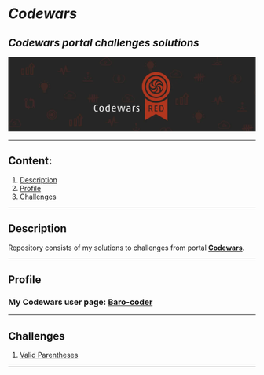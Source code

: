 # ***Codewars***

## *Codewars portal challenges solutions*

<img src="https://raw.githubusercontent.com/Baro-coder/Codewars/master/assets/banner.jpg">

---

## **Content:**

1. [Description](#description)
2. [Profile](#profile)
3. [Challenges](#challenges)

---

## **Description**

Repository consists of my solutions to challenges from portal [**Codewars**](https://www.codewars.com/).

---

## **Profile**

### My Codewars user page: [Baro-coder](https://www.codewars.com/users/Baro-coder)

---

## **Challenges**

1. [Valid Parentheses](https://github.com/Baro-coder/Codewars/tree/master/valid-parentheses)


---

